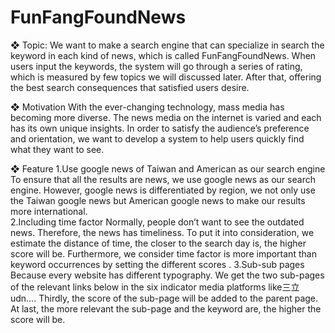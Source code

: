 # FunFangFoundNews
❖​ Topic: 
      We want to make a search engine that can specialize​ in search the keyword in each kind of news, which is called FunFangFoundNews. 
When users input the keywords, the system will go through a series of rating, which is measured by few topics we will discussed later. After that, offering the best search consequences that satisfied users desire. 

❖​ Motivation 
      With the ever-changing technology, mass media has becoming more diverse. The news media on the internet is varied and each has its own unique insights. In order to satisfy the audience’s preference and orientation, we want to develop a system to help users quickly find what they want to see. 
      
❖​ Feature 
1.Use google news of Taiwan and American as our search engine 
 To ensure that all the results are news, we use google news as our search engine. However, google news is differentiated by region, we not only use the Taiwan google news but American google news to make our results more international.  
2.Including time factor 
Normally, people don’t  want to see the outdated news. Therefore, the news has timeliness. To put it into consideration, we estimate the distance of time, the closer to the search day is, the higher score will be. Furthermore, we consider time factor is more important than keyword occurrences by setting  the different scores . 3.Sub-sub pages 
 Because every website has different typography. We get the two sub-pages of the relevant links below in the six indicator media platforms like三立 udn…. Thirdly, the score of the sub-page will be added to the parent page.  At last, the more relevant the sub-page and the keyword are, the higher the score will be. 
 
